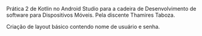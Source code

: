 Prática 2 de Kotlin no Android Studio para a cadeira de Desenvolvimento de software para Dispositivos Móveis. Pela discente Thamires Taboza.

Criação de layout básico contendo nome de usuário e senha.
